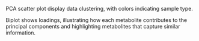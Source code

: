 PCA scatter plot display data clustering, with colors indicating sample type.

Biplot shows loadings, illustrating how each metabolite contributes to the principal components and highlighting metabolites that capture similar information.